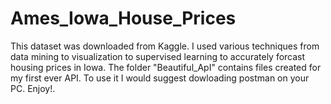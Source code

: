 # Ames_Iowa_House_Prices

This dataset was downloaded from Kaggle. I used various techniques from data mining to visualization to supervised learning to accurately forcast housing prices in Iowa. 
The folder "Beautiful_ApI" contains files created for my first ever API. To use it I would suggest dowloading postman on your PC. 
Enjoy!.

